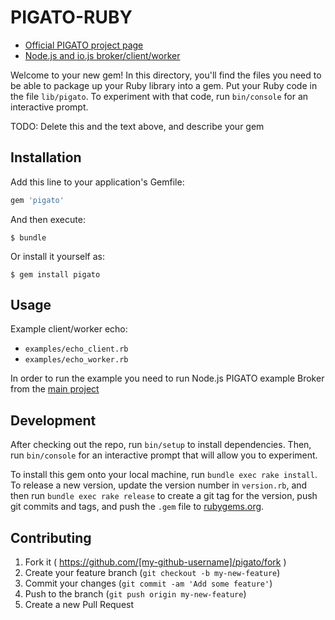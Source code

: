 # PIGATO-RUBY

* [Official PIGATO project page](http://prdn.github.io/pigato/) 
* [Node.js and io.js broker/client/worker](https://github.com/prdn/pigato)

Welcome to your new gem! In this directory, you'll find the files you need to be able to package up your Ruby library into a gem. Put your Ruby code in the file `lib/pigato`. To experiment with that code, run `bin/console` for an interactive prompt.

TODO: Delete this and the text above, and describe your gem

## Installation

Add this line to your application's Gemfile:

```ruby
gem 'pigato'
```

And then execute:

    $ bundle

Or install it yourself as:

    $ gem install pigato

## Usage
Example client/worker echo:

* `examples/echo_client.rb`
* `examples/echo_worker.rb`

In order to run the example you need to run Node.js PIGATO example Broker from the [main project](https://github.com/prdn/pigato/tree/master/examples)

## Development

After checking out the repo, run `bin/setup` to install dependencies. Then, run `bin/console` for an interactive prompt that will allow you to experiment.

To install this gem onto your local machine, run `bundle exec rake install`. To release a new version, update the version number in `version.rb`, and then run `bundle exec rake release` to create a git tag for the version, push git commits and tags, and push the `.gem` file to [rubygems.org](https://rubygems.org).

## Contributing

1. Fork it ( https://github.com/[my-github-username]/pigato/fork )
2. Create your feature branch (`git checkout -b my-new-feature`)
3. Commit your changes (`git commit -am 'Add some feature'`)
4. Push to the branch (`git push origin my-new-feature`)
5. Create a new Pull Request

